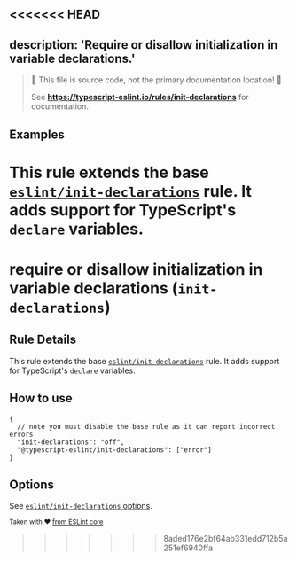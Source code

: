 <<<<<<< HEAD
---
description: 'Require or disallow initialization in variable declarations.'
---

> 🛑 This file is source code, not the primary documentation location! 🛑
>
> See **https://typescript-eslint.io/rules/init-declarations** for documentation.

## Examples

This rule extends the base [`eslint/init-declarations`](https://eslint.org/docs/rules/init-declarations) rule.
It adds support for TypeScript's `declare` variables.
=======
# require or disallow initialization in variable declarations (`init-declarations`)

## Rule Details

This rule extends the base [`eslint/init-declarations`](https://eslint.org/docs/rules/init-declarations) rule.
It adds support for TypeScript's `declare` variables.

## How to use

```cjson
{
  // note you must disable the base rule as it can report incorrect errors
  "init-declarations": "off",
  "@typescript-eslint/init-declarations": ["error"]
}
```

## Options

See [`eslint/init-declarations` options](https://eslint.org/docs/rules/init-declarations#options).

<sup>Taken with ❤️ [from ESLint core](https://github.com/eslint/eslint/blob/master/docs/rules/init-declarations.md)</sup>
>>>>>>> 8aded176e2bf64ab331edd712b5a251ef6940ffa
